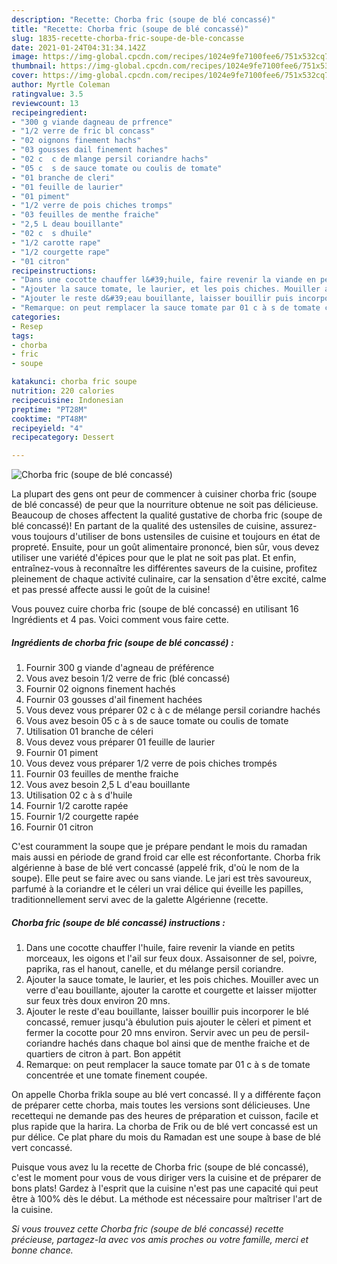 ```yaml
---
description: "Recette: Chorba fric (soupe de blé concassé)"
title: "Recette: Chorba fric (soupe de blé concassé)"
slug: 1835-recette-chorba-fric-soupe-de-ble-concasse
date: 2021-01-24T04:31:34.142Z
image: https://img-global.cpcdn.com/recipes/1024e9fe7100fee6/751x532cq70/chorba-fric-soupe-de-ble-concasse-photo-principale-de-la-recette.jpg
thumbnail: https://img-global.cpcdn.com/recipes/1024e9fe7100fee6/751x532cq70/chorba-fric-soupe-de-ble-concasse-photo-principale-de-la-recette.jpg
cover: https://img-global.cpcdn.com/recipes/1024e9fe7100fee6/751x532cq70/chorba-fric-soupe-de-ble-concasse-photo-principale-de-la-recette.jpg
author: Myrtle Coleman
ratingvalue: 3.5
reviewcount: 13
recipeingredient:
- "300 g viande dagneau de prfrence"
- "1/2 verre de fric bl concass"
- "02 oignons finement hachs"
- "03 gousses dail finement haches"
- "02 c  c de mlange persil coriandre hachs"
- "05 c  s de sauce tomate ou coulis de tomate"
- "01 branche de cleri"
- "01 feuille de laurier"
- "01 piment"
- "1/2 verre de pois chiches tromps"
- "03 feuilles de menthe fraiche"
- "2,5 L deau bouillante"
- "02 c  s dhuile"
- "1/2 carotte rape"
- "1/2 courgette rape"
- "01 citron"
recipeinstructions:
- "Dans une cocotte chauffer l&#39;huile, faire revenir la viande en petits morceaux, les oigons et l&#39;ail sur feux doux. Assaisonner de sel, poivre, paprika, ras el hanout, canelle, et du mélange persil coriandre."
- "Ajouter la sauce tomate, le laurier, et les pois chiches. Mouiller avec un verre d&#39;eau bouillante, ajouter la carotte et courgette et laisser mijotter sur feux très doux environ 20 mns."
- "Ajouter le reste d&#39;eau bouillante, laisser bouillir puis incorporer le blé concassé, remuer jusqu&#39;à ébulution puis ajouter le cèleri et piment et fermer la cocotte pour 20 mns environ. Servir avec un peu de persil-coriandre hachés dans chaque bol ainsi que de menthe fraiche et de quartiers de citron à part. Bon appétit"
- "Remarque: on peut remplacer la sauce tomate par 01 c à s de tomate concentrée et une tomate finement coupée."
categories:
- Resep
tags:
- chorba
- fric
- soupe

katakunci: chorba fric soupe 
nutrition: 220 calories
recipecuisine: Indonesian
preptime: "PT28M"
cooktime: "PT48M"
recipeyield: "4"
recipecategory: Dessert

---
```



![Chorba fric (soupe de blé concassé)](https://img-global.cpcdn.com/recipes/1024e9fe7100fee6/751x532cq70/chorba-fric-soupe-de-ble-concasse-photo-principale-de-la-recette.jpg)

La plupart des gens ont peur de commencer à cuisiner chorba fric (soupe de blé concassé) de peur que la nourriture obtenue ne soit pas délicieuse. Beaucoup de choses affectent la qualité gustative de chorba fric (soupe de blé concassé)! En partant de la qualité des ustensiles de cuisine, assurez-vous toujours d'utiliser de bons ustensiles de cuisine et toujours en état de propreté. Ensuite, pour un goût alimentaire prononcé, bien sûr, vous devez utiliser une variété d'épices pour que le plat ne soit pas plat. Et enfin, entraînez-vous à reconnaître les différentes saveurs de la cuisine, profitez pleinement de chaque activité culinaire, car la sensation d'être excité, calme et pas pressé affecte aussi le goût de la cuisine!

<!--inarticleads1-->

Vous pouvez cuire chorba fric (soupe de blé concassé) en utilisant 16 Ingrédients et 4 pas. Voici comment vous faire cette.

##### Ingrédients de chorba fric (soupe de blé concassé) :

1. Fournir 300 g viande d&#39;agneau de préférence
1. Vous avez besoin 1/2 verre de fric (blé concassé)
1. Fournir 02 oignons finement hachés
1. Fournir 03 gousses d&#39;ail finement hachées
1. Vous devez vous préparer 02 c à c de mélange persil coriandre hachés
1. Vous avez besoin 05 c à s de sauce tomate ou coulis de tomate
1. Utilisation 01 branche de céleri
1. Vous devez vous préparer 01 feuille de laurier
1. Fournir 01 piment
1. Vous devez vous préparer 1/2 verre de pois chiches trompés
1. Fournir 03 feuilles de menthe fraiche
1. Vous avez besoin 2,5 L d&#39;eau bouillante
1. Utilisation 02 c à s d&#39;huile
1. Fournir 1/2 carotte rapée
1. Fournir 1/2 courgette rapée
1. Fournir 01 citron


C&#39;est couramment la soupe que je prépare pendant le mois du ramadan mais aussi en période de grand froid car elle est réconfortante. Chorba frik algérienne à base de blé vert concassé (appelé frik, d&#39;où le nom de la soupe). Elle peut se faire avec ou sans viande. Le jari est très savoureux, parfumé à la coriandre et le céleri un vrai délice qui éveille les papilles, traditionnellement servi avec de la galette Algérienne (recette. 

<!--inarticleads2-->

##### Chorba fric (soupe de blé concassé) instructions :

1. Dans une cocotte chauffer l&#39;huile, faire revenir la viande en petits morceaux, les oigons et l&#39;ail sur feux doux. Assaisonner de sel, poivre, paprika, ras el hanout, canelle, et du mélange persil coriandre.
1. Ajouter la sauce tomate, le laurier, et les pois chiches. Mouiller avec un verre d&#39;eau bouillante, ajouter la carotte et courgette et laisser mijotter sur feux très doux environ 20 mns.
1. Ajouter le reste d&#39;eau bouillante, laisser bouillir puis incorporer le blé concassé, remuer jusqu&#39;à ébulution puis ajouter le cèleri et piment et fermer la cocotte pour 20 mns environ. Servir avec un peu de persil-coriandre hachés dans chaque bol ainsi que de menthe fraiche et de quartiers de citron à part. Bon appétit
1. Remarque: on peut remplacer la sauce tomate par 01 c à s de tomate concentrée et une tomate finement coupée.


On appelle Chorba frikla soupe au blé vert concassé. Il y a différente façon de préparer cette chorba, mais toutes les versions sont délicieuses. Une recettequi ne demande pas des heures de préparation et cuisson, facile et plus rapide que la harira. La chorba de Frik ou de blé vert concassé est un pur délice. Ce plat phare du mois du Ramadan est une soupe à base de blé vert concassé. 

<!--inarticleads1-->

<p>
Puisque vous avez lu la recette de Chorba fric (soupe de blé concassé), c'est le moment pour vous de vous diriger vers la cuisine et de préparer de bons plats! Gardez à l'esprit que la cuisine n'est pas une capacité qui peut être à 100% dès le début. La méthode est nécessaire pour maîtriser l'art de la cuisine.
</p>

<p>
<i>Si vous trouvez cette Chorba fric (soupe de blé concassé) recette précieuse, partagez-la avec vos amis proches ou votre famille, merci et bonne chance.</i>
</p>
